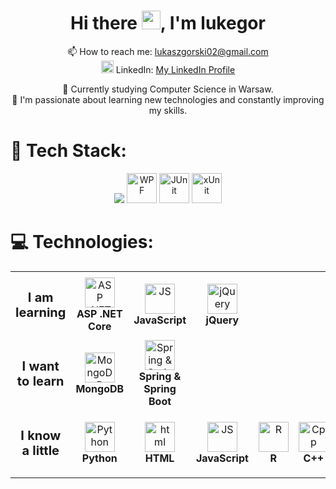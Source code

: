 <!--
**lukegor/lukegor** is a ✨ _special_ ✨ repository because its `README.md` (this file) appears on your GitHub profile.

Here are some ideas to get you started:

- 🔭 I’m currently working on ...
- 🌱 I’m currently learning ...
- 👯 I’m looking to collaborate on ...
- 🤔 I’m looking for help with ...
- 💬 Ask me about ...
- 📫 How to reach me: ...
- 😄 Pronouns: ...
- ⚡ Fun fact: ...
-->

<h1 align="center">Hi there <img src="https://raw.githubusercontent.com/MartinHeinz/MartinHeinz/master/wave.gif" width="30px">, I'm lukegor</h1>

<p align="center">
  📫 How to reach me: <a href="mailto:lukaszgorski02@gmail.com">lukaszgorski02@gmail.com</a>
  <br>
  <img src="https://upload.wikimedia.org/wikipedia/commons/thumb/c/ca/LinkedIn_logo_initials.png/640px-LinkedIn_logo_initials.png"
    width="20"
    height="20"
    alt="LinkedIn">
  LinkedIn: <a href="https://linkedin.com/in/lukasz-gorski-lukegor/">My LinkedIn Profile</a>
</p>

<p align="center">
    🔭 Currently studying Computer Science in Warsaw.
    <br>
    🌱 I'm passionate about learning new technologies and constantly improving my skills.
</p>

# 🚀 Tech Stack:

<p align="center">
  <img src="https://skillicons.dev/icons?i=cs,dotnet,java,mysql,git,github,visualstudio&perline=10" />
  <img src="https://eternitech.com/wp-content/uploads/2023/01/WPF-logo.png" width="48" height="48" alt="WPF">
  <img src="https://cdn.jsdelivr.net/gh/devicons/devicon/icons/junit/junit-original.svg"
      width="48"
      height="48"
      alt="JUnit">
  <img width="48px" height="48" src="https://avatars.githubusercontent.com/u/2092016?s=200&v=4"
    alt="xUnit">
</p>

# 💻 Technologies:

<table>  
  <tr>
    <td align="center" height="108" width="108">
      <strong style='font-size: 20px'>I am learning</strong>
    </td>
    <td align="center" height="108" width="108">
      <img src="https://github.com/user-attachments/assets/eb931752-aee4-4d90-824a-8d8f15ce2f56"
      width="48"
      height="48"
      alt="ASP .NET Core">
      <br /><strong>ASP .NET Core</strong>
    </td>
    <td align="center" height="108" width="108">
      <img src="https://cdn.jsdelivr.net/npm/devicon@2.16.0/icons/javascript/javascript-original.svg"
      width="48"
      height="48"
      alt="JS">
      <br /><strong>JavaScript</strong>
    </td>
    <td align="center" height="108" width="108">
      <img src="https://cdn.jsdelivr.net/npm/devicon-2.2@2.2.0/icons/jquery/jquery-original.svg"
      width="48"
      height="48"
      alt="jQuery">
      <br /><strong>jQuery</strong>
    </td>
  </tr>

  <tr>
    <td align="center" height="108" width="108">
      <strong style='font-size: 20px'>I want to learn</strong>
    </td>
    <td align="center" height="108" width="108">
      <img src="https://cdn.jsdelivr.net/gh/devicons/devicon/icons/mongodb/mongodb-original.svg"
      width="48"
      height="48"
      alt="MongoDB">
      <br /><strong>MongoDB</strong>
    </td>
    <td align="center" height="108" width="108">
      <img src="https://cdn.jsdelivr.net/gh/devicons/devicon/icons/spring/spring-original.svg"
      width="48"
      height="48"
      alt="Spring & Spring Boot">
      <br /><strong>Spring & Spring Boot</strong>
    </td>
  </tr>
  
  <tr>
    <td align="center" height="108" width="108">
      <strong style='font-size: 20px'>I know a little</strong>
    </td>
    <td align="center" height="108" width="108">
      <img src="https://cdn.jsdelivr.net/gh/devicons/devicon/icons/python/python-original.svg"
      width="48"
      height="48"
      alt="Python">
      <br /><strong>Python</strong>
    </td>
    <td align="center" height="108" width="108">
      <img src="https://cdn.jsdelivr.net/npm/devicon@2.16.0/icons/html5/html5-original.svg"
      width="48"
      height="48"
      alt="html">
      <br /><strong>HTML</strong>
    </td>
    <td align="center" height="108" width="108">
      <img src="https://cdn.jsdelivr.net/npm/devicon@2.16.0/icons/javascript/javascript-original.svg"
      width="48"
      height="48"
      alt="JS">
      <br /><strong>JavaScript</strong>
    </td>
    <td align="center" height="108" width="108">
      <img src="https://cdn.jsdelivr.net/gh/devicons/devicon/icons/r/r-original.svg"
      width="48"
      height="48"
      alt="R">
      <br /><strong>R</strong>
    </td>
    <td align="center" height="108" width="108">
      <img src="https://cdn.jsdelivr.net/gh/devicons/devicon/icons/cplusplus/cplusplus-original.svg"
      width="48"
      height="48"
      alt="Cpp">
      <br /><strong>C++</strong>
    </td>
  </tr>
</table>
